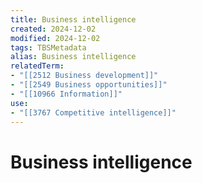 ```yaml
---
title: Business intelligence
created: 2024-12-02
modified: 2024-12-02
tags: TBSMetadata
alias: Business intelligence
relatedTerm:
- "[[2512 Business development]]"
- "[[2549 Business opportunities]]"
- "[[10966 Information]]"
use:
- "[[3767 Competitive intelligence]]"
---
```

# Business intelligence

